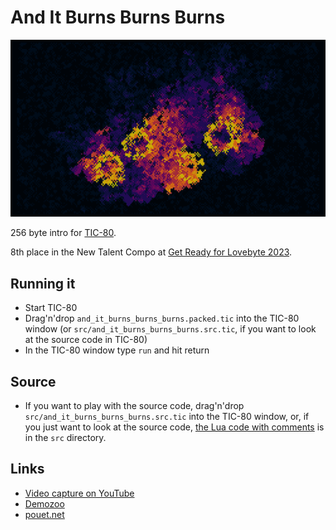 # And It Burns Burns Burns

![And It Burns Burns Burns](screenshot.gif)

256 byte intro for [TIC-80](https://tic80.com).

8th place in the New Talent Compo at [Get Ready for Lovebyte 2023](https://demozoo.org/parties/4596/#competition_17612).

## Running it

* Start TIC-80
* Drag'n'drop `and_it_burns_burns_burns.packed.tic` into the TIC-80 window (or `src/and_it_burns_burns_burns.src.tic`, if you want to look at the source code in TIC-80)
* In the TIC-80 window type `run` and hit return

## Source

* If you want to play with the source code, drag'n'drop `src/and_it_burns_burns_burns.src.tic` into the TIC-80 window, or, if you just want to look at the source code, [the Lua code with comments](src/and_it_burns_burns_burns.lua) is in the `src` directory.

## Links

* [Video capture on YouTube](https://www.youtube.com/watch?v=N8G86tTRNjU)
* [Demozoo](https://demozoo.org/productions/317943/)
* [pouet.net](https://www.pouet.net/prod.php?which=93355)